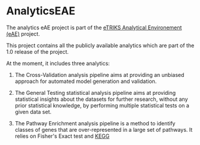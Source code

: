 # AnalyticsEAE

The analytics eAE project is part of the [eTRIKS Analytical Environement (eAE)](https://eae.doc.ic.ac.uk/) project.

This project contains all the publicly available analytics which are part of the 1.0 release of the project.

At the moment, it includes three analytics:

1. The Cross-Validation analysis pipeline aims at providing an unbiased approach for automated model generation and validation.

2. The General Testing statistical analysis pipeline aims at providing statistical insights about the datasets for further research, without any prior statistical knowledge, by performing multiple statistical tests on a given data set.

3. The Pathway Enrichment analysis pipeline is a method to identify classes of genes  that are over-represented in a large set of pathways. It relies on Fisher's Exact test and [KEGG](http://www.genome.jp/kegg/)
